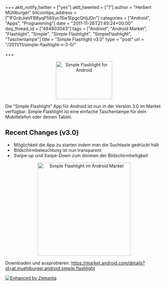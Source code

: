 +++
aktt_notify_twitter = ["yes"]
aktt_tweeted = ["1"]
author = "Herbert Mühlburger"
bitcointips_address = ["1FGcbJieVFB8yqP56Syc1Sw1EpgcQHjJDn"]
categories = ["Android", "Apps", "Programming"]
date = "2011-11-26T21:49:24+00:00"
dsq_thread_id = ["484803043"]
tags = ["Android", "Android Market", "Flashlight", "Simple", "Simple Flashlight", "SimpleFlashlight", "Taschenlampe"]
title = "Simple Flashlight v3.0"
type = "post"
url = "/2011/11/simple-flashlight-v-3-0/"

+++
<p style="text-align: center;">
  <a href="https://blog.muehlburger.at/wp-content/uploads/2011/11/promotion_image.png"><img class=" wp-image-1427 aligncenter" title="Simple Flashlight for Android" alt="Simple Flashlight for Android" src="https://blog.muehlburger.at/wp-content/uploads/2011/11/promotion_image.png" width="180" height="120" /></a>
</p>

Die &#8220;Simple Flashlight&#8221; App für Android ist nun in der Version 3.0 im Market verfügbar. Simple Flashlight ist eine einfache Taschenlampe für dein Mobiltelefon oder deinen Tablet.

## Recent Changes (v3.0)

  *  Möglichkeit die App zu starten indem man die Suchtaste gedrückt hält
  *  Bildschirmbeleuchtung ist nun transparent
  *  Swipe-up und Swipe-Down zum dimmen der Bildschirmhelligkeit

<p style="text-align: center;">
  <a href="http://178.79.139.40/wp-content/uploads/2011/11/simple-flashlight.png"><img class=" wp-image-1434 aligncenter" title="Simple Flashlight im Android Market" alt="Simple Flashlight im Android Market" src="https://blog.muehlburger.at/wp-content/uploads/2011/11/simple-flashlight.png" width="297" height="297" /></a>
</p>

Downloaden und ausprobieren: <a title="Simple Flashlight" href="https://market.android.com/details?id=at.muehlburger.android.simple.flashlight" target="_blank">https://market.android.com/details?id=at.muehlburger.android.simple.flashlight</a>

<div class="zemanta-pixie">
  <a class="zemanta-pixie-a" title="Enhanced by Zemanta" href="http://www.zemanta.com/"><img class="zemanta-pixie-img" alt="Enhanced by Zemanta" src="http://img.zemanta.com/zemified_e.png?x-id=6604c8e1-c069-4e09-bd56-5c6d1e7bebf0" /></a>
</div>